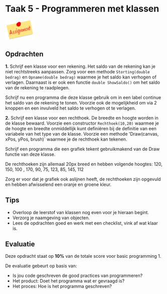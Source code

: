 # Taak 5 - Programmeren met klassen

![download](./images/assignment.png)

## Opdrachten

**1.** Schrijf een klasse voor een rekening. Het saldo van de rekening kan je niet rechtstreeks aanpassen. Zorg voor een methode `Storting(double bedrag)` en `Opname(double bedrag)` waarmee je het saldo kan verhogen of verlagen. Daarnaast is er ook een functie `double ShowSaldo()` om het saldo van de rekening te raadplegen.

Schrijf nu een programma die deze klasse gebruik om in een label continue het saldo van de rekening te tonen. Voorzie ook de mogelijkheid om via 2 knoppen en een invulveld het saldo te verhogen ot te verlagen.

**2.** Schrijf een klasse voor een rechthoek. De breedte en hoogte worden in de klasse bewaard. Voorzie een constructor `Rechthoek(10,20)` waarmee je de hoogte en breedte onmiddellijk kunt definiëren bij de definitie van een variabele van het type van de klasse. Voorzie een methode 'Draw(canvas, xPos, yPos, brush)` waarmee je de rechthoek kan tekenen.

Schrijf een programma die een grafiek tekent gebruikmakend van de Draw functie van deze klasse.

De rechthoeken zijn allemaal 20px breed en hebben volgende hoogtes: 120, 150, 100 , 170, 90, 75, 123, 85, 145, 112

Zorg er voor dat je grafiek ook aslijnen heeft, de rechthoeken zijn opgevuld en hebben afwisselend een oranje en groene kleur.

## Tips

* Overloop de leerstof van klassen nog even voor je hieraan begint.
* Verzorg je naamgeving van objecten.
* Lees de opdrachten goed en werk met een checklist, vink af wat klaar is.

## Evaluatie

Deze opdracht staat op **10%** van de totale score voor basic programming 1.

De evaluatie gebeurt op basis van:
* Is jou code geschreven de good practices van programmeren?
* Het product: Doet het programma wat er gevraagd is?
* Het proces: Hoe is het programma geschreven?
